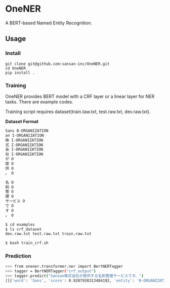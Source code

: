 # OneNER

A BERT-based Named Entity Recognition.

## Usage

### Install

```
git clone git@github.com:sansan-inc/OneNER.git
cd OneNER
pip install .
```

### Training

OneNER provides BERT model with a CRF layer or a linear layer for NER tasks.
There are example codes.

Training script requires dataset(train.taw.txt, test.raw.txt, dev.raw.txt).

**Dataset Format**

```txt
Sans B-ORGANIZATION
an I-ORGANIZATION
株 I-ORGANIZATION
式 I-ORGANIZATION
会 I-ORGANIZATION
社 I-ORGANIZATION
が O
提 O
供 O
。 O

名 O
刺 O
管 O
理 O
サービス O
で O
す O
。 O
```


```sh
$ cd examples
$ ls crf_dataset
dev.raw.txt test.raw.txt train.raw.txt

$ bash train_crf.sh
```

### Prediction

```sh
>>> from onener.transformer.ner import BertNERTagger
>>> tagger = BertNERTagger("crf_output")
>>> tagger.predict("Sansan株式会社が提供する名刺管理サービスです。")
[[{'word': 'Sans', 'score': 0.9207938313484192, 'entity': 'B-ORGANIZATION', 'index': 1}, {'word': 'an', 'score': 0.9845695495605469, 'entity': 'I-ORGANIZATION', 'index': 2}, {'word': '株', 'score': 0.9861224889755249, 'entity': 'I-ORGANIZATION', 'index': 3}, {'word': '式', 'score': 0.9906498789787292, 'entity': 'I-ORGANIZATION', 'index': 4}, {'word': '会', 'score': 0.9887092113494873, 'entity': 'I-ORGANIZATION', 'index': 5}, {'word': '社', 'score': 0.9893214106559753, 'entity': 'I-ORGANIZATION', 'index': 6}, {'word': 'が', 'score': 0.9982619285583496, 'entity': 'O', 'index': 7}, {'word': '提', 'score': 0.9966153502464294, 'entity': 'O', 'index': 8}, {'word': '供', 'score': 0.9975463151931763, 'entity': 'O', 'index': 9}, {'word': 'する', 'score': 0.9980711340904236, 'entity': 'O', 'index': 10}, {'word': '名', 'score': 0.9884718060493469, 'entity': 'O', 'index': 11}, {'word': '刺', 'score': 0.9883087873458862, 'entity': 'O', 'index': 12}, {'word': '管', 'score': 0.9875956177711487, 'entity': 'O', 'index': 13}, {'word': '理', 'score': 0.9814469218254089, 'entity': 'O', 'index': 14}, {'word': 'サービス', 'score': 0.9934806227684021, 'entity': 'O', 'index': 15}, {'word': 'で', 'score': 0.9978121519088745, 'entity': 'O', 'index': 16}, {'word': 'す', 'score': 0.9976488351821899, 'entity': 'O', 'index': 17}, {'word': '。', 'score': 0.9979578256607056, 'entity': 'O', 'index': 18}]]
```